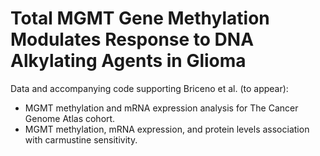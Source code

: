 # Total MGMT Gene Methylation Modulates Response to DNA Alkylating Agents in Glioma
 
Data and accompanying code supporting Briceno et al. (to appear):

* MGMT methylation and mRNA expression analysis for The Cancer Genome Atlas cohort.
* MGMT methylation, mRNA expression, and protein levels association with carmustine sensitivity.

